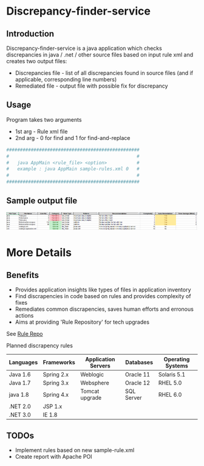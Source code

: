 # Discrepancy-finder-service

## Introduction
Discrepancy-finder-service is a java application which checks discrepancies in java / .net / other source files based on input rule xml and creates two output files:
 -  Discrepancies file - list of all discrepancies found in source files (and if applicable, corresponding line numbers)
 -  Remediated file - output file with possible fix for discrepancy


## Usage

Program takes two arguments

 - 1st arg - Rule xml file
 - 2nd arg -  0 for find and 1 for find-and-replace


```sh
#################################################
#                                               #
#   java AppMain <rule_file> <option>           #
#   example : java AppMain sample-rules.xml 0   #	
#                                               #	
#################################################
```

## Sample output file
![Screenshot](sample-output.png)

# More Details

## Benefits

 - Provides application insights like types of files in application inventory
 - Find discrapencies in code based on rules and provides complexity of fixes
 - Remediates common discrapencies, saves human efforts and erronous actions
 - Aims at providing 'Rule Repository' for tech upgrades 
 
See  [Rule Repo](https://github.com/jeevanatigre/discrepancy-finder-service/tree/master/rule-repository)

Planned discrapency rules


| Languages | Frameworks | Application Servers | Databases | Operating Systems |
| --------- | ---------- | ------------------- | --------- | ----------------- |
| Java 1.6 | Spring 2.x | Weblogic | Oracle 11 | Solaris 5.1 |
| Java 1.7 | Spring 3.x | Websphere | Oracle 12 | RHEL 5.0 |
| java 1.8 | Spring 4.x | Tomcat upgrade| SQL Server | RHEL 6.0 |
| .NET 2.0 | JSP 1.x | | | 
| .NET 3.0 | IE 1.8 | | |


## TODOs

 - Implement rules based on new sample-rule.xml
 - Create report with Apache POI

